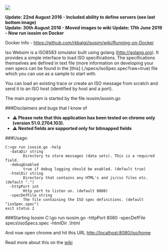 ![](https://github.com/rkbalgi/isosim/blob/master/docs/images/home.png)

**Update: 22nd August 2016 - Included ability to define servers (see last bottom image)**  
**Update: 30th August 2016 - Moved images to wiki**
**Update: 17th June 2019 -   Now run isosim on Docker**

Docker Info - https://github.com/rkbalgi/isosim/wiki/Running-on-Docker


Iso Websim is a ISO8583 simulator built using golang (http://golang.org). It provides a simple interface to load ISO specifications. 
The specifications themselves are defined in text file (more information on developing your own specs can be found in the [this] (./specs/isoSpec.spec?raw=true) file which you can use as a  sample to start with.

You can load an existing trace or create an ISO message from scratch and send it to an ISO host (identified by host and a port). 



The main program is started by the file isosim/isosim.go

###Disclaimers and bugs that I know of 
* __:warning: Please note that this application has been tested on chrome only (version 51.0.2704.103).__
* __:warning: Nested fields are supported only for bitmapped fields__

###Usage: 
```
C:>go run isosim.go -help
  -dataDir string
        Directory to store messages (data sets). This is a required field.
  -debugEnabled
        true if debug logging should be enabled. (default true)
  -htmlDir string
        Directory that contains any HTML's and js/css files etc. (default ".")
  -httpPort int
        Http port to listen on. (default 8080)
  -specDefFile string
        The file containing the ISO spec definitions. (default "isoSpec.spec")
exit status 2
```

###Starting Isosim 
C:\go run isosim.go -httpPort 8080 -specDefFile specs\isoSpecs.spec -htmlDir .\html 

And now open chrome and hit this URL [http://localhost:8080/iso/home](http://localhost:8080/iso/home)

Read more about this on the [wiki](https://github.com/rkbalgi/isosim/wiki)



